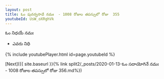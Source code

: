 ```yaml
---
layout: post
title: ఓం పునర్వసావే నమః  - 1008 రోజుల తపస్సులో రోజు  355
youtubeId: UsW_oXRghVk
---
```

 
 
 ఓం నిధయే నమః  
 
 -  ఎవరు నిధి 
 
  
 
  
 
 
 
 
 
 


{% include youtubePlayer.html id=page.youtubeId %}
 
[Next]({{ site.baseurl }}{% link  split2/_posts/2020-01-13-ఓం సదాయోగినే నమః  - 1008 రోజుల తపస్సులో రోజు  356.md%})
 
